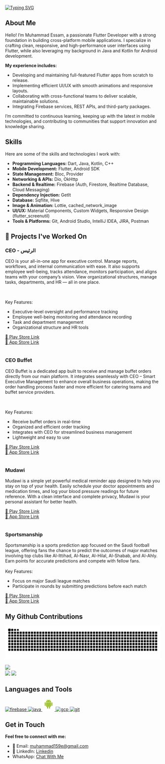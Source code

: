 [![Typing SVG](https://readme-typing-svg.demolab.com?font=Fira+Code&pause=1000&color=5BC7F8&width=435&lines=Hey%2C+I'm+Muhammad+Essam+Sayed;Welcome+to+my+Github+Profile)](https://git.io/typing-svg)

## About Me

Hello! I’m Muhammad Essam, a passionate Flutter Developer with a strong foundation in building cross-platform mobile applications. I specialize in crafting clean, responsive, and high-performance user interfaces using Flutter, while also leveraging my background in Java and Kotlin for Android development.

**My experience includes:**
- Developing and maintaining full-featured Flutter apps from scratch to release.
- Implementing efficient UI/UX with smooth animations and responsive layouts.
- Collaborating with cross-functional teams to deliver scalable, maintainable solutions.
- Integrating Firebase services, REST APIs, and third-party packages. 

I’m committed to continuous learning, keeping up with the latest in mobile technologies, and contributing to communities that support innovation and knowledge sharing.

## Skills

Here are some of the skills and technologies I work with:

- **Programming Languages:** Dart, Java, Kotlin, C++
- **Mobile Development:** Flutter, Android SDK
- **State Management:** Bloc, Provider
- **Networking & APIs:** Dio, OkHttp
- **Backend & Realtime:** Firebase (Auth, Firestore, Realtime Database, Cloud Messaging)
- **Dependency Injection:** GetIt
- **Database:** Sqflite, Hive
- **Image & Animation:** Lottie, cached_network_image
- **UI/UX:** Material Components, Custom Widgets, Responsive Design (flutter_screenutil)
- **Tools & Platforms:** Git, Android Studio, IntelliJ IDEA, JIRA, Postman

## 📱  Projects I've Worked On

 <h3>CEO - الرئيس</h3>
CEO is your all-in-one app for executive control. Manage reports, workflows, and internal communication with ease. It also supports employee well-being, tracks attendance, monitors participation, and aligns teams with your company’s vision. View organizational structures, manage tasks, departments, and HR — all in one place.

</br></br>
Key Features:</br>
  - Executive-level oversight and performance tracking</br>
  - Employee well-being monitoring and attendance recording</br>
  - Task and department management</br>
  - Organizational structure and HR tools</br>
 
  [🔗 Play Store Link](https://play.google.com/store/apps/details?id=sa.amazing.amazingceo) </br>
  [🔗 App Store Link](https://apps.apple.com/eg/app/ceo-%D8%A7%D9%84%D8%B1%D8%A6%D9%8A%D8%B3/id6475808778)
  </br></br>

<h3>CEO Buffet</h3>
CEO Buffet is a dedicated app built to receive and manage buffet orders directly from our main platform. It integrates seamlessly with CEO – Smart Executive Management to enhance overall business operations, making the order handling process faster and more efficient for catering teams and buffet service providers.

</br></br>
  Key Features:
   - Receive buffet orders in real-time</br>
   - Organized and efficient order tracking</br>
   - Integrates with CEO for streamlined business management</br>
   - Lightweight and easy to use</br>
  
  [🔗 Play Store Link](https://play.google.com/store/apps/details?id=sa.amazing.buffetservice)</br>
  [🔗 App Store Link](https://apps.apple.com/us/app/buffet-services/id6479214057)
  </br></br>

<h3>Mudawi</h3>
Mudawi is a simple yet powerful medical reminder app designed to help you stay on top of your health. Easily schedule your doctor appointments and medication times, and log your blood pressure readings for future reference. With a clean interface and complete privacy, Mudawi is your personal assistant for better health.
  
  [🔗 Play Store Link](https://play.google.com/store/apps/details?id=com.mudawiapp.mudawi)</br>
  [🔗 App Store Link](https://apps.apple.com/sa/app/mudawi/id6478219789)
  </br></br>

<h3>Sportsmanship</h3>
Sportsmanship is a sports prediction app focused on the Saudi football league, offering fans the chance to predict the outcomes of major matches involving top clubs like Al-Ittihad, Al-Nasr, Al-Hilal, Al-Shabab, and Al-Ahly. Earn points for accurate predictions and compete with fellow fans.
</br></br>
  Key Features:</br>

- Focus on major Saudi league matches
 - Participate in rounds by submitting predictions before each match</br>
  
  [🔗 Play Store Link](https://play.google.com/store/apps/details?id=com.sportsmanshipapp.sportsmanship)</br>
  [🔗 App Store Link](https://apps.apple.com/sa/app/%D8%B1%D9%88%D8%AD-%D8%B1%D9%8A%D8%A7%D8%B6%D9%8A%D8%A9/id6474154577)

## My Github Contributions

<div align="center">
  
  ![snake gif](https://github.com/muhamaadessam/muhamaadessam/blob/output/github-snake-dark.svg)
</div>

<!-- Stats -->
<div align="left">
  <img src="https://github-readme-stats.vercel.app/api?username=muhamaadessam&theme=aura&hide_border=true&include_all_commits=true&count_private=true" width="55%" /> </br>
  <img src="https://github-readme-streak-stats.herokuapp.com/?user=muhamaadessam&theme=aura&hide_border=true" width="50%" />
  <img src="https://github-readme-stats.vercel.app/api/top-langs/?username=muhamaadessam&theme=aura&hide_border=true&include_all_commits=true&count_private=true&layout=compact" width="36%" /> </br>
</div>



## Languages and Tools

<p align="left"> 
  <a href="https://flutter.dev/" target="_blank" rel="noreferrer"> 
    <img src="https://www.vectorlogo.zone/logos/flutterio/flutterio-icon.svg" alt="firebase" width="40" height="40"/> 
  </a>
  <a href="https://dart.dev/" target="_blank" rel="noreferrer"> 
    <img src="https://www.vectorlogo.zone/logos/dartlang/dartlang-icon.svg" alt="java" width="40" height="40"/> 
  </a>
  <a href="https://developer.android.com" target="_blank" rel="noreferrer"> 
    <img src="https://raw.githubusercontent.com/devicons/devicon/master/icons/android/android-original-wordmark.svg" alt="android" width="40" height="40"/>
  </a>
  <a href="https://cloud.google.com" target="_blank" rel="noreferrer"> 
    <img src="https://www.vectorlogo.zone/logos/google_cloud/google_cloud-icon.svg" alt="gcp" width="40" height="40"/> 
  </a>
  <a href="https://git-scm.com/" target="_blank" rel="noreferrer"> 
    <img src="https://www.vectorlogo.zone/logos/git-scm/git-scm-icon.svg" alt="git" width="40" height="40"/> 
  </a>

<!--  <a href="https://www.python.org" target="_blank" rel="noreferrer"> 
    <img src="https://raw.githubusercontent.com/devicons/devicon/master/icons/python/python-original.svg" alt="python" width="40" height="40"/> 
  </a> -->
</p>

## Get in Touch

**Feel free to connect with me:**
- 📧 Email: muhammad159e@gmail.com
- 💼 LinkedIn: [Linkedin](https://www.linkedin.com/in/muhammadessam159/)
- WhatsApp: [Chat With Me](https://api.whatsapp.com/send/?phone=201555502981&text&type=phone_number&app_absent=0)


